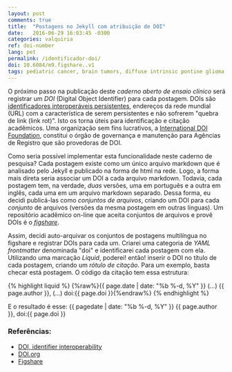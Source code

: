 ```yaml
---
layout: post
comments: true
title:  "Postagens no Jekyll com atribuição de DOI"
date:   2016-06-29 16:03:45 -0300
categories: valquiria
ref: doi-number
lang: pet
permalink: /identificador-doi/
doi: 10.6084/m9.figshare..v1
tags: pediatric cancer, brain tumors, diffuse intrinsic pontine glioma, clinical trial, figshare, doi, jekyll
---
```


O próximo passo na publicação deste _caderno aberto de ensaio clínico_ será registrar um _DOI_ (Digital Object Identifier) para cada postagem. DOIs são [identificadores interoperáveis persistentes][id-io], endereços da rede mundial (URL) com a característica de serem persistentes e não sofrerem "quebra de link (link rot)". Isto os torna úteis para identificação e citação acadêmicos. Uma organização sem fins lucrativos, a [International DOI Foundation][doi], constitui o órgão de governança e manutenção para Agências de Registro que são provedoras de DOI.  

Como seria possível implementar esta funcionalidade neste caderno de pesquisa? Cada postagem existe como um único arquivo markdown que é analisado pelo Jekyll e publicado na forma de html na rede. Logo, a forma mais direta seria associar um DOI a cada arquivo markdown. Todavia, cada postagem tem, na verdade, _duas_ versões, uma em português e a outra em inglês, cada uma em um arquivo markdown separado. Dessa forma, eu decidi publicá-las como _conjuntos de arquivos_, criando um DOI para cada _conjunto_ de arquivos (versões da mesma postagem em outras línguas). Um repositório acadêmico on-line que aceita conjuntos de arquivos e provê DOIs é o [_figshare_][fig].

Assim, decidi auto-arquivar os conjuntos de postagens multilíngua no figshare e registrar DOIs para cada um. Criarei uma categoria de _YAML frontmatter_ denominada "doi" e identificarei cada postagem com ela. Utilizando uma marcação _Liquid_, poderei! então! inserir o DOI no título de cada postagem, criando um _rótulo de citação_. Para um exemplo, basta checar está postagem. O código da citação tem essa estrutura:

{% highlight liquid %}
{%raw%}{{ page.date | date: "%b %-d, %Y" }} (...) {{ page.author }}, (...) doi:{{ page.doi }}{%endraw%}
{% endhighlight %}

E o resultado é esse: {{ pagedate | date: "%b %-d, %Y" }} {{ page.author }}, doi:{{ page.doi }}

### Referências:

- [DOI, identifier interoperability][id-io]
- [DOI.org][doi]
- [Figshare][fig]


[id-io]: https://www.doi.org/factsheets/Identifier_Interoper.html
[doi]: http://www.doi.org
[fig]: http://www.figshare.com
